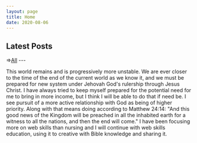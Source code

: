 ```yaml
---
layout: page
title: Home
date: 2020-08-06
---
```


  <h2>Latest Posts</h2>
  <!-- <div class = "container-fluid"> -->
  <span class = "center">=><a href= "/categories/" title="Go to All Posts">All</a>
  </span>
  ---

This world remains and is progressively more unstable. We are ever closer to the time of the end of the current world as we know it, and we must be prepared for new system under Jehovah God's rulership through Jesus Christ. I have always tried to keep myself prepared for the potential need for me to bring in more income, but I think I will be able to do that if need be. I see pursuit of a more active relationship with God as being of higher priority. Along with that means doing according to Matthew 24:14: "And this good news of the Kingdom will be preached in all the inhabited earth for a witness to all the nations, and then the end will come." I have been focusing more on web skills than nursing and I will continue with web skills education, using it to creative with Bible knowledge and sharing it.

  <!-- </div> -->
